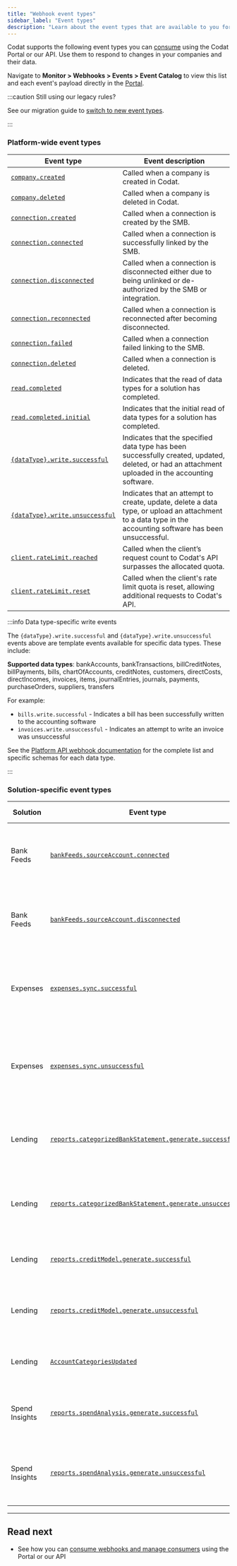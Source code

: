 ```yaml
---
title: "Webhook event types"
sidebar_label: "Event types"
description: "Learn about the event types that are available to you for consumption"
---
```


Codat supports the following event types you can [consume](/using-the-api/webhooks/create-consumer) using the Codat Portal or our API. Use them to respond to changes in your companies and their data.

Navigate to **Monitor > Webhooks > Events > Event Catalog** to view this list and each event's payload directly in the [Portal](https://app.codat.io/monitor/events).

:::caution Still using our legacy rules?

See our migration guide to [switch to new event types](/using-the-api/webhooks/migrating-to-new-event-types).

:::

### Platform-wide event types

| Event type                                                                                   | Event description                                                                                                                                         |
| -------------------------------------------------------------------------------------------- | --------------------------------------------------------------------------------------------------------------------------------------------------------- |
| [`company.created`](/platform-api#/webhooks/company.created/post)                            | Called when a company is created in Codat.                                                                                                                |
| [`company.deleted`](/platform-api#/webhooks/company.deleted/post)                            | Called when a company is deleted in Codat.                                                                                                                |
| [`connection.created`](/platform-api#/webhooks/connection.created/post)                      | Called when a connection is created by the SMB.                                                                                                           |
| [`connection.connected`](/platform-api#/webhooks/connection.connected/post)                  | Called when a connection is successfully linked by the SMB.                                                                                               |
| [`connection.disconnected`](/platform-api#/webhooks/connection.disconnected/post)            | Called when a connection is disconnected either due to being unlinked or de-authorized by the SMB or integration.                                         |
| [`connection.reconnected`](/platform-api#/webhooks/connection.reconnected/post)              | Called when a connection is reconnected after becoming disconnected.                                                                                      |
| [`connection.failed`](/platform-api#/webhooks/connection.failed/post)                        | Called when a connection failed linking to the SMB.                                                                                                       |
| [`connection.deleted`](/platform-api#/webhooks/connection.deleted/post)                      | Called when a connection is deleted.                                                                                                                      |
| [`read.completed`](/platform-api#/webhooks/read.completed/post)                              | Indicates that the read of data types for a solution has completed.                                                                                       |
| [`read.completed.initial`](/platform-api#/webhooks/read.completed.initial/post)              | Indicates that the initial read of data types for a solution has completed.                                                                               |
| [`{dataType}.write.successful`](/platform-api#/webhooks/dataType-.write.successful/post)     | Indicates that the specified data type has been successfully created, updated, deleted, or had an attachment uploaded in the accounting software.         |
| [`{dataType}.write.unsuccessful`](/platform-api#/webhooks/dataType-.write.unsuccessful/post) | Indicates that an attempt to create, update, delete a data type, or upload an attachment to a data type in the accounting software has been unsuccessful. |
| [`client.rateLimit.reached`](/platform-api#/webhooks/client.rateLimit.reached/post)          | Called when the client’s request count to Codat's API surpasses the allocated quota.                                                                      |
| [`client.rateLimit.reset`](/platform-api#/webhooks/client.rateLimit.reset/post)              | Called when the client's rate limit quota is reset, allowing additional requests to Codat's API.                                                          |

:::info Data type-specific write events

The `{dataType}.write.successful` and `{dataType}.write.unsuccessful` events above are template events available for specific data types. These include:

**Supported data types**: bankAccounts, bankTransactions, billCreditNotes, billPayments, bills, chartOfAccounts, creditNotes, customers, directCosts, directIncomes, invoices, items, journalEntries, journals, payments, purchaseOrders, suppliers, transfers

For example:
- `bills.write.successful` - Indicates a bill has been successfully written to the accounting software
- `invoices.write.unsuccessful` - Indicates an attempt to write an invoice was unsuccessful

See the [Platform API webhook documentation](/platform-api#/webhooks) for the complete list and specific schemas for each data type.

:::

### Solution-specific event types

| Solution       | Event type                                                                                                                               | Event description                                                                                                               |
| -------------- | ---------------------------------------------------------------------------------------------------------------------------------------- | ------------------------------------------------------------------------------------------------------------------------------- |
| Bank Feeds     | [`bankFeeds.sourceAccount.connected`](/bank-feeds-api#/webhooks/bankFeeds.sourceAccount.connected/post)                                  | Indicates a [bank feed source account](/bank-feeds/overview#what-is-bank-feeds-api) has changed to a status of connected.       |
| Bank Feeds     | [`bankFeeds.sourceAccount.disconnected`](/bank-feeds-api#/webhooks/bankFeeds.sourceAccount.disconnected/post)                            | Indicates a [bank feed source account](/bank-feeds/overview#what-is-bank-feeds-api) has changed to a status of disconnected.    |
| Expenses       | [`expenses.sync.successful`](/sync-for-expenses-api#/webhooks/expenses.sync.successful/post)                                             | Called when an expense sync successfully completes without any errors or warnings.                                              |
| Expenses       | [`expenses.sync.unsuccessful`](/sync-for-expenses-api#/webhooks/expenses.sync.unsuccessful/post)                                         | Called when an expense sync fails to complete successfully, resulting in at least one error or warning.                         |
| Lending        | [`reports.categorizedBankStatement.generate.successful`](/lending-api#/webhooks/reports.categorizedBankStatement.generate.successful/post) | Called when a [categorized bank statement](/lending/features/bank-statements-overview) is successfully generated for a company. |
| Lending        | [`reports.categorizedBankStatement.generate.unsuccessful`](/lending-api#/webhooks/reports.categorizedBankStatement.generate.unsuccessful/post) | Called when a categorized bank statement has failed to be generated for a company. |
| Lending        | [`reports.creditModel.generate.successful`](/lending-api#/webhooks/reports.creditModel.generate.successful/post) | Called when a credit model report is successfully generated. |
| Lending        | [`reports.creditModel.generate.unsuccessful`](/lending-api#/webhooks/reports.creditModel.generate.unsuccessful/post) | Called when a credit model report has failed to be generated for a company. |
| Lending        | [`AccountCategoriesUpdated`](/lending-api#/webhooks/Account-categories-updated/post)                                                     | Called when Codat AI had [categorized accounts](/lending/features/financial-statements-overview) for a company.                 |
| Spend Insights | [`reports.spendAnalysis.generate.successful`](/spend-insights-api#/webhooks/reports.spendAnalysis.generate.successful/post)              | Called when a spend analysis report is successfully generated.                                                                  |
| Spend Insights | [`reports.spendAnalysis.generate.unsuccessful`](/spend-insights-api#/webhooks/reports.spendAnalysis.generate.unsuccessful/post)          | Called when a spend analysis report has failed to be generated for a company.                                                   |

---

## Read next

- See how you can [consume webhooks and manage consumers](/using-the-api/webhooks/create-consumer) using the Portal or our API
